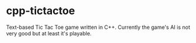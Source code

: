 # cpp-tictactoe
Text-based Tic Tac Toe game written in C++.
Currently the game's AI is not very good but at least it's playable.
